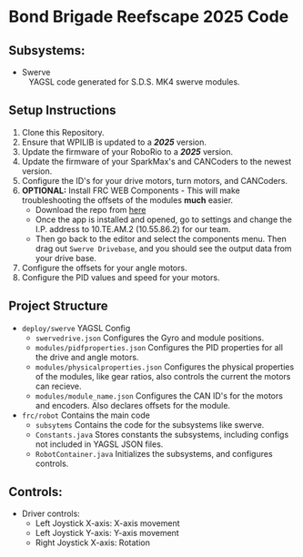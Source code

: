 # Bond Brigade Reefscape 2025 Code

## Subsystems:
- Swerve<br>
&nbsp;&nbsp;&nbsp;YAGSL code generated for S.D.S. MK4 swerve modules.

## Setup Instructions
1. Clone this Repository.
2. Ensure that WPILIB is updated to a ***2025*** version.
3. Update the firmware of your RoboRio to a ***2025*** version.
4. Update the firmware of your SparkMax's and CANCoders to the newest version.
5. Configure the ID's for your drive motors, turn motors, and CANCoders.
6. **OPTIONAL:** Install FRC WEB Components - This will make troubleshooting the offsets of the modules **much** easier.
    - Download the repo from [here](https://github.com/frc-web-components/frc-web-components)
    - Once the app is installed and opened, go to settings and change the I.P. address to 10.TE.AM.2 (10.55.86.2) for our team.
    - Then go back to the editor and select the components menu. Then drag out ```Swerve Drivebase```, and you should see the output data from your drive base.
7. Configure the offsets for your angle motors.
8. Configure the PID values and speed for your motors.


## Project Structure

- ```deploy/swerve``` YAGSL Config
    - ```swervedrive.json``` Configures the Gyro and module positions.
    - ```modules/pidfproperties.json``` Configures the PID properties for all the drive and angle motors.
    - ```modules/physicalproperties.json``` Configures the physical properties of the modules, like gear ratios, also controls the current the motors can recieve.
    - ```modules/module_name.json``` Configures the CAN ID's for the motors and encoders. Also declares offsets for the module.
-  ```frc/robot``` Contains the main code
    - ```subsytems``` Contains the code for the subsystems like swerve.
    - ```Constants.java``` Stores constants the subsystems, including configs not included in YAGSL JSON files.
    - ```RobotContainer.java``` Initializes the subsystems, and configures controls.


## Controls:
- Driver controls:
    - Left Joystick X-axis: X-axis movement
    - Left Joystick Y-axis: Y-axis movement
    - Right Joystick X-axis: Rotation
